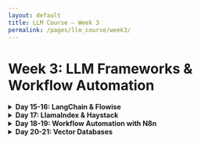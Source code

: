 ```yaml
---
layout: default
title: LLM Course – Week 3
permalink: /pages/llm_course/week3/
---
```


# Week 3: LLM Frameworks & Workflow Automation

<details>
<summary><strong>Day 15-16: LangChain & Flowise</strong></summary>

### Day 15: LangChain Fundamentals

### Morning: LangChain Basics (4 hours)
1. **LangChain Introduction** (2 hours)
   - Resource: [LangChain Documentation](https://python.langchain.com/docs/get_started/introduction)
   - Tasks:
     - Install and set up LangChain
     - Understand the core concepts: chains, prompts, memory
     - Run your first simple chain

2. **Prompt Templates & Chains** (2 hours)
   - Resource: [LangChain Prompt Templates](https://python.langchain.com/docs/concepts/prompt_templates)
   - Tasks:
     - Create dynamic prompt templates
     - Build sequential chains
     - Practice with different chain types

### Afternoon: Advanced LangChain (4 hours)
1. **Memory & Context Management** (2 hours)
   - Resource: [LangChain Memory](https://python.langchain.com/docs/concepts/memory)
   - Tasks:
     - Implement conversation memory
     - Use different memory types
     - Build stateful applications

2. **Agents & Tools** (2 hours)
   - Resource: [LangChain Agents](https://python.langchain.com/docs/concepts/agents)
   - Tasks:
     - Create simple agents with tools
     - Understand tool calling and execution
     - Build multi-step reasoning agents

### Day 16: Flowise & Visual Development

### Morning: Flowise Setup & Basics (4 hours)
1. **Flowise Introduction** (2 hours)
   - Resource: [Flowise Documentation](https://docs.flowiseai.com/)
   - Tasks:
     - Install and set up Flowise
     - Understand the visual interface
     - Create your first flow

2. **Building Complex Flows** (2 hours)
   - Resource: [Flowise Examples](https://github.com/FlowiseAI/Flowise/tree/main/packages/components)
   - Tasks:
     - Create multi-step LLM workflows
     - Integrate with external APIs
     - Build conversational flows

### Afternoon: Integration & Deployment (4 hours)
1. **LangChain + Flowise Integration** (2 hours)
   - Tasks:
     - Export Flowise flows to LangChain code
     - Combine visual development with custom code
     - Build hybrid applications

2. **Deployment & Sharing** (2 hours)
   - Tasks:
     - Deploy Flowise applications
     - Share and collaborate on flows
     - Set up production workflows

</details>

<details>
<summary><strong>Day 17: LlamaIndex & Haystack</strong></summary>

### Morning: LlamaIndex for RAG (4 hours)
1. **LlamaIndex Fundamentals** (2 hours)
   - Resource: [LlamaIndex Documentation](https://docs.llamaindex.ai/en/stable/)
   - Tasks:
     - Install and set up LlamaIndex
     - Understand documents, nodes, and indices
     - Build your first RAG application

2. **Advanced RAG Techniques** (2 hours)
   - Resource: [LlamaIndex RAG Techniques](https://docs.llamaindex.ai/en/stable/optimizing/production_rag/)
   - Tasks:
     - Implement hierarchical RAG
     - Use different retrieval strategies
     - Optimize retrieval performance

### Afternoon: Haystack Alternative (4 hours)
1. **Haystack Framework** (2 hours)
   - Resource: [Haystack Documentation](https://docs.haystack.deepset.ai/docs/intro)
   - Tasks:
     - Set up Haystack pipelines
     - Build document processing workflows
     - Compare with LlamaIndex approach

2. **RAG Comparison Project** (2 hours)
   - Tasks:
     - Build the same RAG system in both frameworks
     - Compare performance and ease of use
     - Document pros and cons of each approach

</details>

<details>
<summary><strong>Day 18-19: Workflow Automation with N8n</strong></summary>

### Day 18: N8n Fundamentals

### Morning: N8n Setup & Basics (4 hours)
1. **N8n Introduction** (2 hours)
   - Resource: [N8n Documentation](https://docs.n8n.io/)
   - Tasks:
     - Install and set up N8n
     - Understand the node-based interface
     - Create your first workflow

2. **LLM Integration** (2 hours)
   - Resource: [N8n OpenAI Node](https://docs.n8n.io/integrations/builtin/app-nodes/n8n-nodes-base.openai/)
   - Tasks:
     - Connect LLMs to N8n workflows
     - Build text processing pipelines
     - Practice with different LLM providers

### Afternoon: Advanced Workflows (4 hours)
1. **Multi-step LLM Workflows** (2 hours)
   - Tasks:
     - Create document processing workflows
     - Build content generation pipelines
     - Implement approval workflows

2. **External Integrations** (2 hours)
   - Resource: [N8n Integrations](https://docs.n8n.io/integrations/)
   - Tasks:
     - Connect to databases and APIs
     - Build email automation with LLMs
     - Create social media content workflows

### Day 19: Production N8n Workflows

### Morning: Complex Automations (4 hours)
1. **Business Process Automation** (2 hours)
   - Tasks:
     - Build customer support automation
     - Create content moderation workflows
     - Implement data extraction pipelines

2. **Error Handling & Monitoring** (2 hours)
   - Resource: [N8n Error Workflows](https://docs.n8n.io/workflows/error-handling/)
   - Tasks:
     - Implement proper error handling
     - Set up monitoring and alerting
     - Build resilient workflows

### Afternoon: Deployment & Scaling (4 hours)
1. **N8n Deployment** (2 hours)
   - Resource: [N8n Deployment Guide](https://docs.n8n.io/hosting/)
   - Tasks:
     - Deploy N8n to production
     - Configure security and authentication
     - Set up proper scaling

2. **Integration Project** (2 hours)
   - Tasks:
     - Build an end-to-end automation combining LLMs with business tools
     - Document and test the complete workflow
     - Create user guides and documentation

</details>

<details>
<summary><strong>Day 20-21: Vector Databases</strong></summary>

### Day 20: Vector Database Fundamentals

### Morning: Embeddings & Semantic Search (4 hours)
1. **Understanding Embeddings** (2 hours)
   - Resource: [OpenAI Embeddings Guide](https://platform.openai.com/docs/guides/embeddings)
   - Tasks:
     - Generate embeddings for different text types
     - Understand embedding dimensions and models
     - Practice with similarity calculations

2. **Semantic Search Basics** (2 hours)
   - Resource: [Sentence Transformers](https://www.sbert.net/)
   - Tasks:
     - Implement basic semantic search
     - Compare different embedding models
     - Build a simple search interface

### Afternoon: Vector Database Setup (4 hours)
1. **Pinecone Setup** (2 hours)
   - Resource: [Pinecone Documentation](https://docs.pinecone.io/)
   - Tasks:
     - Set up Pinecone account and index
     - Upload and query vectors
     - Understand indexing strategies

2. **ChromaDB Alternative** (2 hours)
   - Resource: [ChromaDB Documentation](https://docs.trychroma.com/)
   - Tasks:
     - Set up local ChromaDB instance
     - Compare with Pinecone features
     - Build hybrid search capabilities

### Day 21: Advanced Vector Operations

### Morning: Efficient RAG Systems (4 hours)
1. **RAG with Vector Databases** (2 hours)
   - Resource: [LangChain Vector Stores](https://python.langchain.com/docs/concepts/vectorstores)
   - Tasks:
     - Integrate vector databases with LangChain
     - Build efficient retrieval pipelines
     - Optimize query performance

2. **Advanced Retrieval Strategies** (2 hours)
   - Tasks:
     - Implement hybrid search (dense + sparse)
     - Use metadata filtering
     - Practice with multi-modal embeddings

### Afternoon: Production Optimization (4 hours)
1. **Performance Optimization** (2 hours)
   - Tasks:
     - Optimize embedding and indexing processes
     - Implement caching strategies
     - Monitor query performance

2. **Complete RAG Project** (2 hours)
   - Tasks:
     - Build a production-ready RAG system
     - Implement user authentication and rate limiting
     - Deploy with proper monitoring and scaling

</details>